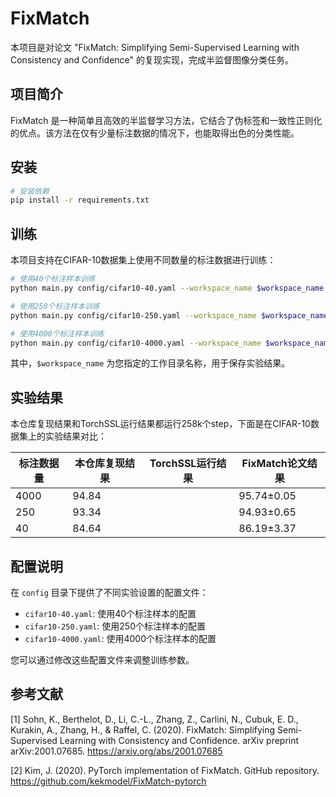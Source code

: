 # FixMatch

本项目是对论文 "FixMatch: Simplifying Semi-Supervised Learning with Consistency and Confidence" 的复现实现，完成半监督图像分类任务。

## 项目简介

FixMatch 是一种简单且高效的半监督学习方法，它结合了伪标签和一致性正则化的优点。该方法在仅有少量标注数据的情况下，也能取得出色的分类性能。

## 安装

```bash
# 安装依赖
pip install -r requirements.txt
```

## 训练

本项目支持在CIFAR-10数据集上使用不同数量的标注数据进行训练：

```bash
# 使用40个标注样本训练
python main.py config/cifar10-40.yaml --workspace_name $workspace_name

# 使用250个标注样本训练
python main.py config/cifar10-250.yaml --workspace_name $workspace_name

# 使用4000个标注样本训练
python main.py config/cifar10-4000.yaml --workspace_name $workspace_name
```

其中，`$workspace_name` 为您指定的工作目录名称，用于保存实验结果。

## 实验结果

本仓库复现结果和TorchSSL运行结果都运行258k个step，下面是在CIFAR-10数据集上的实验结果对比：

| 标注数据量 | 本仓库复现结果 | TorchSSL运行结果 | FixMatch论文结果 |
| --------- | ------------ | --------------- | --------------- |
| 4000        | 94.84       |                 | 95.74±0.05      |
| 250       | 93.34       |                 | 94.93±0.65      |
| 40      | 84.64       |                 | 86.19±3.37      |

## 配置说明

在 `config` 目录下提供了不同实验设置的配置文件：
- `cifar10-40.yaml`: 使用40个标注样本的配置
- `cifar10-250.yaml`: 使用250个标注样本的配置
- `cifar10-4000.yaml`: 使用4000个标注样本的配置

您可以通过修改这些配置文件来调整训练参数。

## 参考文献

[1] Sohn, K., Berthelot, D., Li, C.-L., Zhang, Z., Carlini, N., Cubuk, E. D., Kurakin, A., Zhang, H., & Raffel, C. (2020). FixMatch: Simplifying Semi-Supervised Learning with Consistency and Confidence. arXiv preprint arXiv:2001.07685. https://arxiv.org/abs/2001.07685

[2] Kim, J. (2020). PyTorch implementation of FixMatch. GitHub repository. https://github.com/kekmodel/FixMatch-pytorch

